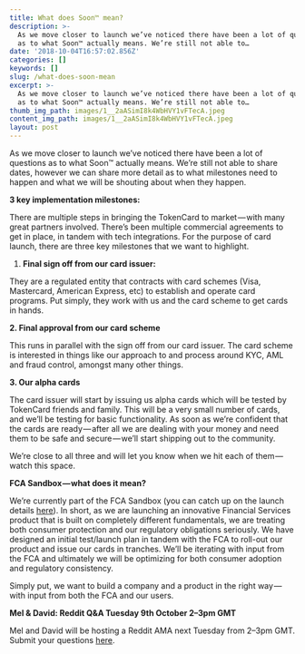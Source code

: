 ```yaml
---
title: What does Soon™ mean?
description: >-
  As we move closer to launch we’ve noticed there have been a lot of questions
  as to what Soon™ actually means. We’re still not able to…
date: '2018-10-04T16:57:02.856Z'
categories: []
keywords: []
slug: /what-does-soon-mean
excerpt: >-
  As we move closer to launch we’ve noticed there have been a lot of questions
  as to what Soon™ actually means. We’re still not able to…
thumb_img_path: images/1__2aASimI8k4WbHVY1vFTecA.jpeg
content_img_path: images/1__2aASimI8k4WbHVY1vFTecA.jpeg
layout: post
---
```



As we move closer to launch we’ve noticed there have been a lot of questions as to what Soon™ actually means. We’re still not able to share dates, however we can share more detail as to what milestones need to happen and what we will be shouting about when they happen.

**3 key implementation milestones:**

There are multiple steps in bringing the TokenCard to market — with many great partners involved. There’s been multiple commercial agreements to get in place, in tandem with tech integrations. For the purpose of card launch, there are three key milestones that we want to highlight.

1.  **Final sign off from our card issuer:**

They are a regulated entity that contracts with card schemes (Visa, Mastercard, American Express, etc) to establish and operate card programs. Put simply, they work with us and the card scheme to get cards in hands.

**2\. Final approval from our card scheme**

This runs in parallel with the sign off from our card issuer. The card scheme is interested in things like our approach to and process around KYC, AML and fraud control, amongst many other things.

**3\. Our alpha cards**

The card issuer will start by issuing us alpha cards which will be tested by TokenCard friends and family. This will be a very small number of cards, and we’ll be testing for basic functionality. As soon as we’re confident that the cards are ready — after all we are dealing with your money and need them to be safe and secure — we’ll start shipping out to the community.

We’re close to all three and will let you know when we hit each of them — watch this space.

**FCA Sandbox — what does it mean?**

We’re currently part of the FCA Sandbox (you can catch up on the launch details [here](https://medium.com/@TokenCard/tokencard-included-in-cohort-4-of-the-fca-sandbox-86bb9d3ceacd)). In short, as we are launching an innovative Financial Services product that is built on completely different fundamentals, we are treating both consumer protection and our regulatory obligations seriously. We have designed an initial test/launch plan in tandem with the FCA to roll-out our product and issue our cards in tranches. We’ll be iterating with input from the FCA and ultimately we will be optimizing for both consumer adoption and regulatory consistency.

Simply put, we want to build a company and a product in the right way — with input from both the FCA and our users.

**Mel & David: Reddit Q&A Tuesday 9th October 2–3pm GMT**

Mel and David will be hosting a Reddit AMA next Tuesday from 2–3pm GMT. Submit your questions [here](https://www.reddit.com/r/TokenCard/comments/9ldonf/founders_qa_with_mel_and_david_october_9th_23pm/).